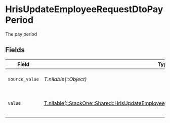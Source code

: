 # HrisUpdateEmployeeRequestDtoPayPeriod

The pay period


## Fields

| Field                                                                                                                                                                            | Type                                                                                                                                                                             | Required                                                                                                                                                                         | Description                                                                                                                                                                      | Example                                                                                                                                                                          |
| -------------------------------------------------------------------------------------------------------------------------------------------------------------------------------- | -------------------------------------------------------------------------------------------------------------------------------------------------------------------------------- | -------------------------------------------------------------------------------------------------------------------------------------------------------------------------------- | -------------------------------------------------------------------------------------------------------------------------------------------------------------------------------- | -------------------------------------------------------------------------------------------------------------------------------------------------------------------------------- |
| `source_value`                                                                                                                                                                   | *T.nilable(::Object)*                                                                                                                                                            | :heavy_minus_sign:                                                                                                                                                               | The source value of the pay period.                                                                                                                                              | Hour                                                                                                                                                                             |
| `value`                                                                                                                                                                          | [T.nilable(::StackOne::Shared::HrisUpdateEmployeeRequestDtoSchemasEmploymentPayPeriodValue)](../../models/shared/hrisupdateemployeerequestdtoschemasemploymentpayperiodvalue.md) | :heavy_minus_sign:                                                                                                                                                               | The pay period of the job postings.                                                                                                                                              | hour                                                                                                                                                                             |